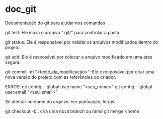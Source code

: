 # doc_git
Documentação do git para ajudar nos comandos

git test: Ele inicia o arquivo ".git/" para controlar a pasta.

git status: Ele é responsável por validar os arquivos modificados dentro do projeto.

git add: Ele é resposável por colocar o arquivo modificado em uma área segura.

git commit -m "<texto_da_modificação>": Ele é resposável por criar uma nova versão do projeto com as referências do criador.

ERROS:
git config --global user.name "<seu_nome>"
git config --global user.email "<seu_email>"

Se atentar no nome do arquivo: ver pontuação, letras

git checkout -b <nome _da_branch>: cria uma nova branch ou ramo
git merge <nome